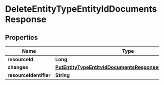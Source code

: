 # DeleteEntityTypeEntityIdDocumentsResponse

## Properties
Name | Type | Description | Notes
------------ | ------------- | ------------- | -------------
**resourceId** | **Long** |  |  [optional]
**changes** | [**PutEntityTypeEntityIdDocumentsResponseChangesSwagger**](PutEntityTypeEntityIdDocumentsResponseChangesSwagger.md) |  |  [optional]
**resourceIdentifier** | **String** |  |  [optional]
